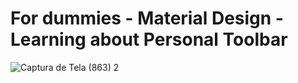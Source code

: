 # For dummies - Material Design - Learning about Personal Toolbar

![Captura de Tela (863) 2](https://user-images.githubusercontent.com/72364037/217988431-fbcb19fd-d94e-4d8b-b28e-aae662ed584a.png)

